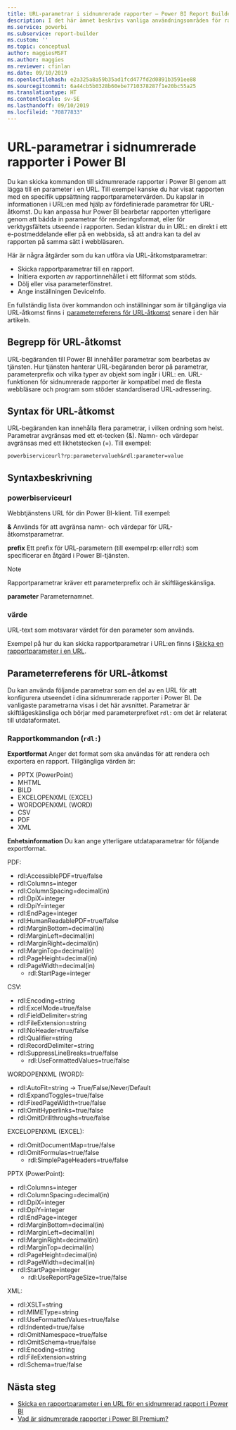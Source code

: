 ```yaml
---
title: URL-parametrar i sidnumrerade rapporter – Power BI Report Builder
description: I det här ämnet beskrivs vanliga användningsområden för rapportparametrar i Power BI Report Builder, de egenskaper som du kan ange och mycket mer.
ms.service: powerbi
ms.subservice: report-builder
ms.custom: ''
ms.topic: conceptual
author: maggiesMSFT
ms.author: maggies
ms.reviewer: cfinlan
ms.date: 09/10/2019
ms.openlocfilehash: e2a325a8a59b35ad1fcd477fd2d0891b3591ee88
ms.sourcegitcommit: 6a44cb5b0328b60ebe7710378287f1e20bc55a25
ms.translationtype: HT
ms.contentlocale: sv-SE
ms.lasthandoff: 09/10/2019
ms.locfileid: "70877833"
---
```

# <a name="url-parameters-in-paginated-reports-in-power-bi"></a>URL-parametrar i sidnumrerade rapporter i Power BI

Du kan skicka kommandon till sidnumrerade rapporter i Power BI genom att lägga till en parameter i en URL. Till exempel kanske du har visat rapporten med en specifik uppsättning rapportparametervärden. Du kapslar in informationen i URL:en med hjälp av fördefinierade parametrar för URL-åtkomst. Du kan anpassa hur Power BI bearbetar rapporten ytterligare genom att bädda in parametrar för renderingsformat, eller för verktygsfältets utseende i rapporten. Sedan klistrar du in URL: en direkt i ett e-postmeddelande eller på en webbsida, så att andra kan ta del av rapporten på samma sätt i webbläsaren. 

Här är några åtgärder som du kan utföra via URL-åtkomstparametrar: 

- Skicka rapportparametrar till en rapport. 
- Initiera exporten av rapportinnehållet i ett filformat som stöds. 
- Dölj eller visa parameterfönstret. 
- Ange inställningen DeviceInfo. 

En fullständig lista över kommandon och inställningar som är tillgängliga via URL-åtkomst finns i  [parameterreferens för URL-åtkomst](#url-access-parameter-reference) senare i den här artikeln. 

## <a name="url-access-concepts"></a>Begrepp för URL-åtkomst 

URL-begäranden till Power BI innehåller parametrar som bearbetas av tjänsten. Hur tjänsten hanterar URL-begäranden beror på parametrar, parameterprefix och vilka typer av objekt som ingår i URL: en. URL-funktionen för sidnumrerade rapporter är kompatibel med de flesta webbläsare och program som stöder standardiserad URL-adressering. 

## <a name="url-access-syntax"></a>Syntax för URL-åtkomst 

URL-begäranden kan innehålla flera parametrar, i vilken ordning som helst. Parametrar avgränsas med ett et-tecken (&). Namn- och värdepar avgränsas med ett likhetstecken (=). Till exempel:

```
powerbiserviceurl?rp:parametervalueh&rdl:parameter=value  
```

## <a name="syntax-description"></a>Syntaxbeskrivning 

### <a name="powerbiserviceurl"></a>powerbiserviceurl 

Webbtjänstens URL för din Power BI-klient. Till exempel: 

**&** Används för att avgränsa namn- och värdepar för URL-åtkomstparametrar.

**prefix** Ett prefix för URL-parametern (till exempel rp: eller rdl:) som specificerar en åtgärd i Power BI-tjänsten. 

> [!NOTE]
> Rapportparametrar kräver ett parameterprefix och är skiftlägeskänsliga. 

**parameter** Parameternamnet. 

### <a name="value"></a>värde 

URL-text som motsvarar värdet för den parameter som används. 

Exempel på hur du kan skicka rapportparametrar i URL:en finns i [Skicka en rapportparameter i en URL](report-builder-url-pass-parameters.md).

## <a name="url-access-parameter-reference"></a>Parameterreferens för URL-åtkomst

Du kan använda följande parametrar som en del av en URL för att konfigurera utseendet i dina sidnumrerade rapporter i Power BI. De vanligaste parametrarna visas i det här avsnittet. Parametrar är skiftlägeskänsliga och börjar med parameterprefixet `rdl:` om det är relaterat till utdataformatet.  

### <a name="report-commands-rdl"></a>Rapportkommandon (`rdl:`) 

**Exportformat** Anger det format som ska användas för att rendera och exportera en rapport. Tillgängliga värden är:
 
- PPTX (PowerPoint)
- MHTML 
- BILD 
- EXCELOPENXML (EXCEL) 
- WORDOPENXML (WORD) 
- CSV 
- PDF 
- XML 

**Enhetsinformation** Du kan ange ytterligare utdataparametrar för följande exportformat. 

PDF:

- rdl:AccessiblePDF=true/false
- rdl:Columns=integer
- rdl:ColumnSpacing=decimal(in)
- rdl:DpiX=integer
- rdl:DpiY=integer
- rdl:EndPage=integer
- rdl:HumanReadablePDF=true/false
- rdl:MarginBottom=decimal(in)
- rdl:MarginLeft=decimal(in)
- rdl:MarginRight=decimal(in)
- rdl:MarginTop=decimal(in)
- rdl:PageHeight=decimal(in)
- rdl:PageWidth=decimal(in)
    - rdl:StartPage=integer
    
CSV:

- rdl:Encoding=string
- rdl:ExcelMode=true/false
- rdl:FieldDelimiter=string
- rdl:FileExtension=string
- rdl:NoHeader=true/false
- rdl:Qualifier=string
- rdl:RecordDelimiter=string
- rdl:SuppressLineBreaks=true/false
    - rdl:UseFormattedValues=true/false
    
WORDOPENXML (WORD):

- rdl:AutoFit=string -> True/False/Never/Default
- rdl:ExpandToggles=true/false
- rdl:FixedPageWidth=true/false
- rdl:OmitHyperlinks=true/false
- rdl:OmitDrillthroughs=true/false

EXCELOPENXML (EXCEL):

- rdl:OmitDocumentMap=true/false
- rdl:OmitFormulas=true/false
    - rdl:SimplePageHeaders=true/false
    
PPTX (PowerPoint):
 
- rdl:Columns=integer
- rdl:ColumnSpacing=decimal(in)
- rdl:DpiX=integer
- rdl:DpiY=integer
- rdl:EndPage=integer
- rdl:MarginBottom=decimal(in)
- rdl:MarginLeft=decimal(in)
- rdl:MarginRight=decimal(in)
- rdl:MarginTop=decimal(in)
- rdl:PageHeight=decimal(in)
- rdl:PageWidth=decimal(in)
- rdl:StartPage=integer
    - rdl:UseReportPageSize=true/false

XML:

- rdl:XSLT=string
- rdl:MIMEType=string
- rdl:UseFormattedValues=true/false
- rdl:Indented=true/false
- rdl:OmitNamespace=true/false
- rdl:OmitSchema=true/false
- rdl:Encoding=string
- rdl:FileExtension=string
- rdl:Schema=true/false

## <a name="next-steps"></a>Nästa steg

- [Skicka en rapportparameter i en URL för en sidnumrerad rapport i Power BI](report-builder-url-pass-parameters.md)
- [Vad är sidnumrerade rapporter i Power BI Premium?](paginated-reports-report-builder-power-bi.md)
